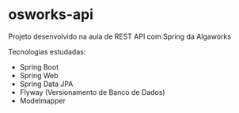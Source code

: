 # osworks-api

Projeto desenvolvido na aula de REST API com Spring da Algaworks

Tecnologias estudadas:
- Spring Boot
- Spring Web
- Spring Data JPA
- Flyway (Versionamento de Banco de Dados)
- Modelmapper
